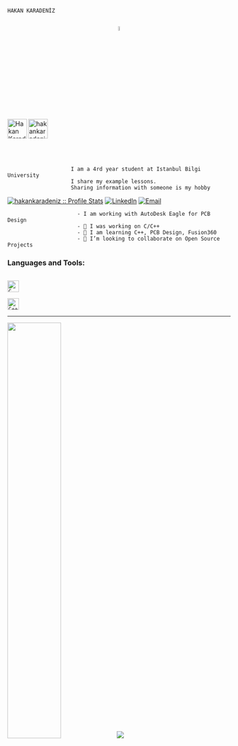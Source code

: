 ```
                                                                   HAKAN KARADENİZ
                                                                           
```
<p align="center">
<img src="https://media.giphy.com/media/hvRJCLFzcasrR4ia7z/giphy.gif" width="5%">
</p>


<a href="https://www.linkedin.com/in/karadenizhakan"><img align="left" alt="Hakan Karadeniz" width="44px" src="https://raw.githubusercontent.com/peterthehan/peterthehan/master/assets/linkedin.svg" /></a>
<a href="https://hakankaradeniz.github.io/" target="_blank"><img src="https://icon-library.com/images/icon-website-png/icon-website-png-0.jpg" alt="hakankaradeniz" width="44px"></a>
  
<br />
<br />

                        I am a 4rd year student at Istanbul Bilgi University
                        I share my example lessons.
                        Sharing information with someone is my hobby 
<p align="center">

<a href="https://github.com/hakankaradeniz" target="_blank"><img src="https://komarev.com/ghpvc/?username=hakankaradeniz&color=orange" alt="hakankaradeniz :: Profile Stats"></a>
<a href="https://www.linkedin.com/in/karadenizhakan/" target="_blank"><img alt="LinkedIn" src="https://img.shields.io/badge/LinkedIn-@hakankaradeniz-blue?style=flat&logo=linkedin"></a>
<a href="mailto:hakan.karadeniz@outlook.com" target="_blank"><img alt="Email" src="https://img.shields.io/badge/Email-hakan.karadeniz@gmail.com-yellowgreen?style=flat&logo=gmail"></a>
</p>


                          - I am working with AutoDesk Eagle for PCB Design 
                          - 🔭 I was working on C/C++ 
                          - 🌱 I am learning C++, PCB Design, Fusion360 
                          - 👯 I’m looking to collaborate on Open Source Projects



### Languages and Tools:
[<code>
<img alt="C" width="26px" src="https://upload.wikimedia.org/wikipedia/commons/1/19/C_Logo.png">
</code>](https://en.wikipedia.org/wiki/The_C_Programming_Language)[<code>
<img alt="C++" width="26px" src="https://img.icons8.com/color/48/000000/c-plus-plus-logo.png">
</code>](https://en.wikipedia.org/wiki/C%2B%2B)




-----------------------------

<img width="49%" src="https://wakatime.com"><img src="https://wakatime.com/share/@Karadeniz/d5e3db72-3c3f-4882-84a2-ee70225b7a16.png"> 
